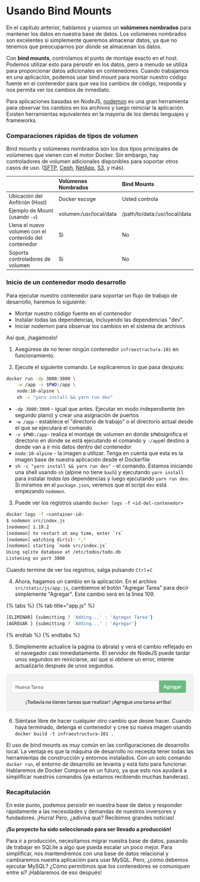 # Usando Bind Mounts

En el capítulo anterior, hablamos y usamos un **volúmenes nombrados** para mantener los datos en nuestra base de datos. Los volúmenes nombrados son excelentes si simplemente queremos almacenar datos, ya que no tenemos que preocuparnos por _donde_ se almacenan los datos.

Con **bind mounts**, controlamos el punto de montaje exacto en el host. Podemos utilizar esto para persistir en los datos, pero a menudo se utiliza para proporcionar datos adicionales en contenedores. Cuando trabajamos en una aplicación, podemos usar bind mount para montar nuestro código fuente en el contenedor para que vea los cambios de código, responda y nos permita ver los cambios de inmediato.

Para aplicaciones basadas en NodeJS, [nodemon](https://npmjs.com/package/nodemon) es una gran herramienta para observar los cambios en los archivos y luego reiniciar la aplicación. Existen herramientas equivalentes en la mayoría de los demás lenguajes y frameworks.

### Comparaciones rápidas de tipos de volumen <a id="comparaciones-rapidas-de-tipos-de-volumen"></a>

Bind mounts y volúmenes nombrados son los dos tipos principales de volúmenes que vienen con el motor Docker. Sin embargo, hay controladores de volumen adicionales disponibles para soportar otros casos de uso. \([SFTP](https://github.com/vieux/docker-volume-sshfs), [Ceph](https://ceph.com/geen-categorie/getting-started-with-the-docker-rbd-volume-plugin/), [NetApp](https://netappdvp.readthedocs.io/en/stable/), [S3](https://github.com/elementar/docker-s3-volume), y más\).

|  | Volúmenes Nombrados | Bind Mounts |
| :--- | :--- | :--- |
| Ubicación del Anfitrión \(Host\) | Docker escoge | Usted controla |
| Ejemplo de Mount \(usando `-v`\) | volumen:/usr/local/data | /path/to/data:/usr/local/data |
| Llena el nuevo volumen con el contenido del contenedor | Si | No |
| Soporta controladores de volumen | Si | No |

### Inicio de un contenedor modo desarrollo <a id="inicio-de-un-contenedor-modo-dev"></a>

Para ejecutar nuestro contenedor para soportar un flujo de trabajo de desarrollo, haremos lo siguiente:

* Montar nuestro código fuente en el contenedor
* Instalar todas las dependencias, incluyendo las dependencias "dev".
* Iniciar nodemon para observar los cambios en el sistema de archivos

Así que, ¡hagámoslo!

1. Asegúrese de no tener ningún contenedor `infraestructura-101` en funcionamiento.

2. Ejecute el siguiente comando. Le explicaremos lo que pasa después:

```bash
docker run -dp 3000:3000 \
    -w /app -v $PWD:/app \
    node:10-alpine \
    sh -c "yarn install && yarn run dev"
```

* `-dp 3000:3000` - igual que antes. Ejecutar en modo independiente \(en segundo plano\) y crear una asignación de puertos
* `-w /app` - establece el "directorio de trabajo" o el directorio actual desde el que se ejecutará el comando
* `-v $PWD:/app`- realiza el montaje de volumen en donde  `$PWD`significa el directorio en donde se está ejecutando el comando y `:/app`el destino a donde van a ir mis datos dentro del contenedor
* `node:10-alpine` - la imagen a utilizar. Tenga en cuenta que esta es la imagen base de nuestra aplicación desde el Dockerfile
* `sh -c "yarn install && yarn run dev"` - el comando. Estamos iniciando una shell usando `sh` \(alpine no tiene `bash`\) y ejecutando `yarn install` para instalar _todas las_ dependencias y luego ejecutando `yarn run dev`. Si miramos en el `package.json`, veremos que el script `dev` está empezando `nodemon`.

3. Puede ver los registros usando `docker logs -f <id-del-contenedor>`

```bash
docker logs -f <container-id>
$ nodemon src/index.js
[nodemon] 1.19.2
[nodemon] to restart at any time, enter `rs`
[nodemon] watching dir(s): *.*
[nodemon] starting `node src/index.js`
Using sqlite database at /etc/todos/todo.db
Listening on port 3000
```

Cuando termine de ver los registros, salga pulsando `Ctrl`+`C`

4. Ahora, hagamos un cambio en la aplicación. En el archivo `src/static/js/app.js`, cambiemos el botón "Agregar Tarea" para decir simplemente "Agregar". Este cambio será en la línea 109. 

{% tabs %}
{% tab title="app.js" %}
```javascript
[ELIMINAR] {submitting ? 'Adding...' : 'Agregar Tarea'}
[AGREGAR ] {submitting ? 'Adding...' : 'Agregar'}
```
{% endtab %}
{% endtabs %}

5. Simplemente actualice la página \(o ábrala\) y verá el cambio reflejado en el navegador casi inmediatamente. El servidor de NodeJS puede tardar unos segundos en reiniciarse, así que si obtiene un error, intente actualizarlo después de unos segundos.

![](../../.gitbook/assets/todo-app-actualizacion-boton-label.png)

6. Siéntase libre de hacer cualquier otro cambio que desee hacer. Cuando haya terminado, detenga el contenedor y cree su nueva imagen usando `docker build -t infraestructura-101 .`

El uso de bind mounts es _muy_ común en las configuraciones de desarrollo local. La ventaja es que la máquina de desarrollo no necesita tener todas las herramientas de construcción y entornos instalados. Con un solo comando `docker run`, el entorno de desarrollo se levanta y está listo para funcionar. Hablaremos de Docker Compose en un futuro, ya que esto nos ayudará a simplificar nuestros comandos \(ya estamos recibiendo muchas banderas\).

### Recapitulación <a id="recapitulacion"></a>

En este punto, podemos persistir en nuestra base de datos y responder rápidamente a las necesidades y demandas de nuestros inversores y fundadores. ¡Hurra! Pero, ¿adivina qué? Recibimos grandes noticias!

**¡Su proyecto ha sido seleccionado para ser llevado a producción!**

Para ir a producción, necesitamos migrar nuestra base de datos, pasando de trabajar en SQLite a algo que pueda escalar un poco mejor. Para simplificar, nos mantendremos con una base de datos relacional y cambiaremos nuestra aplicación para usar MySQL. Pero, ¿cómo debemos ejecutar MySQL? ¿Cómo permitimos que los contenedores se comuniquen entre sí? ¡Hablaremos de eso después!

